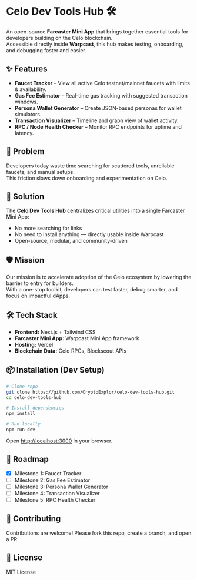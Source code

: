 
# Celo Dev Tools Hub 🛠️

An open-source **Farcaster Mini App** that brings together essential tools for developers building on the Celo blockchain.  
Accessible directly inside **Warpcast**, this hub makes testing, onboarding, and debugging faster and easier.  

## ✨ Features

- **Faucet Tracker** – View all active Celo testnet/mainnet faucets with limits & availability.  
- **Gas Fee Estimator** – Real-time gas tracking with suggested transaction windows.  
- **Persona Wallet Generator** – Create JSON-based personas for wallet simulators.  
- **Transaction Visualizer** – Timeline and graph view of wallet activity.  
- **RPC / Node Health Checker** – Monitor RPC endpoints for uptime and latency.  

## 🎯 Problem

Developers today waste time searching for scattered tools, unreliable faucets, and manual setups.  
This friction slows down onboarding and experimentation on Celo.  

## 🚀 Solution

The **Celo Dev Tools Hub** centralizes critical utilities into a single Farcaster Mini App:  
- No more searching for links  
- No need to install anything — directly usable inside Warpcast  
- Open-source, modular, and community-driven  

## 🛡️ Mission

Our mission is to accelerate adoption of the Celo ecosystem by lowering the barrier to entry for builders.  
With a one-stop toolkit, developers can test faster, debug smarter, and focus on impactful dApps.  

## 🛠️ Tech Stack

- **Frontend:** Next.js + Tailwind CSS  
- **Farcaster Mini App:** Warpcast Mini App framework  
- **Hosting:** Vercel  
- **Blockchain Data:** Celo RPCs, Blockscout APIs  

## 📦 Installation (Dev Setup)

```bash
# Clone repo
git clone https://github.com/CryptoExplor/celo-dev-tools-hub.git
cd celo-dev-tools-hub

# Install dependencies
npm install

# Run locally
npm run dev
````

Open [http://localhost:3000](http://localhost:3000) in your browser.

## 📍 Roadmap

* [x] Milestone 1: Faucet Tracker
* [ ] Milestone 2: Gas Fee Estimator
* [ ] Milestone 3: Persona Wallet Generator
* [ ] Milestone 4: Transaction Visualizer
* [ ] Milestone 5: RPC Health Checker

## 🤝 Contributing

Contributions are welcome! Please fork this repo, create a branch, and open a PR.

## 📜 License

MIT License

